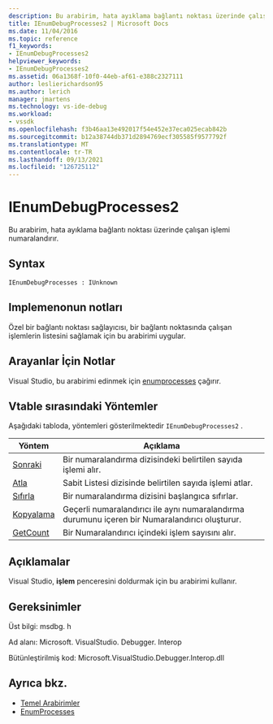 ```yaml
---
description: Bu arabirim, hata ayıklama bağlantı noktası üzerinde çalışan işlemi numaralandırır.
title: IEnumDebugProcesses2 | Microsoft Docs
ms.date: 11/04/2016
ms.topic: reference
f1_keywords:
- IEnumDebugProcesses2
helpviewer_keywords:
- IEnumDebugProcesses2
ms.assetid: 06a1368f-10f0-44eb-af61-e388c2327111
author: leslierichardson95
ms.author: lerich
manager: jmartens
ms.technology: vs-ide-debug
ms.workload:
- vssdk
ms.openlocfilehash: f3b46aa13e492017f54e452e37eca025ecab842b
ms.sourcegitcommit: b12a38744db371d2894769ecf305585f9577792f
ms.translationtype: MT
ms.contentlocale: tr-TR
ms.lasthandoff: 09/13/2021
ms.locfileid: "126725112"
---
```

# <a name="ienumdebugprocesses2"></a>IEnumDebugProcesses2
Bu arabirim, hata ayıklama bağlantı noktası üzerinde çalışan işlemi numaralandırır.

## <a name="syntax"></a>Syntax

```
IEnumDebugProcesses : IUnknown
```

## <a name="notes-for-implementers"></a>Implemenonun notları
 Özel bir bağlantı noktası sağlayıcısı, bir bağlantı noktasında çalışan işlemlerin listesini sağlamak için bu arabirimi uygular.

## <a name="notes-for-callers"></a>Arayanlar İçin Notlar
 Visual Studio, bu arabirimi edinmek için [enumprocesses](../../../extensibility/debugger/reference/idebugport2-enumprocesses.md) çağırır.

## <a name="methods-in-vtable-order"></a>Vtable sırasındaki Yöntemler
 Aşağıdaki tabloda, yöntemleri gösterilmektedir `IEnumDebugProcesses2` .

|Yöntem|Açıklama|
|------------|-----------------|
|[Sonraki](../../../extensibility/debugger/reference/ienumdebugprocesses2-next.md)|Bir numaralandırma dizisindeki belirtilen sayıda işlemi alır.|
|[Atla](../../../extensibility/debugger/reference/ienumdebugprocesses2-skip.md)|Sabit Listesi dizisinde belirtilen sayıda işlemi atlar.|
|[Sıfırla](../../../extensibility/debugger/reference/ienumdebugprocesses2-reset.md)|Bir numaralandırma dizisini başlangıca sıfırlar.|
|[Kopyalama](../../../extensibility/debugger/reference/ienumdebugprocesses2-clone.md)|Geçerli numaralandırıcı ile aynı numaralandırma durumunu içeren bir Numaralandırıcı oluşturur.|
|[GetCount](../../../extensibility/debugger/reference/ienumdebugprocesses2-getcount.md)|Bir Numaralandırıcı içindeki işlem sayısını alır.|

## <a name="remarks"></a>Açıklamalar
 Visual Studio, **işlem** penceresini doldurmak için bu arabirimi kullanır.

## <a name="requirements"></a>Gereksinimler
 Üst bilgi: msdbg. h

 Ad alanı: Microsoft. VisualStudio. Debugger. Interop

 Bütünleştirilmiş kod: Microsoft.VisualStudio.Debugger.Interop.dll

## <a name="see-also"></a>Ayrıca bkz.
- [Temel Arabirimler](../../../extensibility/debugger/reference/core-interfaces.md)
- [EnumProcesses](../../../extensibility/debugger/reference/idebugport2-enumprocesses.md)
